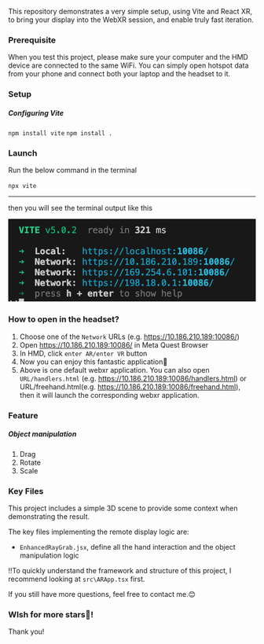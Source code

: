 This repository demonstrates a very simple setup, using Vite and React XR, to
bring your display into the WebXR session, and enable truly fast iteration.

### Prerequisite

When you test this project, please make sure your computer and the HMD device are connected to the same WiFi. 
You can simply open hotspot data from your phone and connect both your laptop and the headset to it.

### Setup

##### Configuring Vite

`npm install vite`
`npm install .`

### Launch

Run the below command in the terminal

`npx vite`

------

then you will see the terminal output like this

![terminal](images/terminal.png)

### How to open in the headset?

1. Choose one of the `Network` URLs (e.g. https://10.186.210.189:10086/)
2. Open https://10.186.210.189:10086/ in Meta Quest Browser
3. In HMD, click `enter AR/enter VR` button
4. Now you can enjoy this fantastic application🎉
5. Above is one default webxr application. You can also open `URL/handlers.html` (e.g.  https://10.186.210.189:10086/handlers.html) or  URL/freehand.html(e.g.  https://10.186.210.189:10086/freehand.html), then it will launch the corresponding webxr application.

### Feature

##### Object manipulation

1. Drag
2. Rotate
3. Scale

### Key Files

This project includes a simple 3D scene to provide some context when demonstrating the result.

The key files implementing the remote display logic are:

- `EnhancedRayGrab.jsx`, define all the hand interaction and the object manipulation logic

‼️To quickly understand the framework and structure of this project, I recommend looking at `src\ARApp.tsx` first.

If you still have more questions, feel free to contact me.😊

### WIsh for more stars🌟! 

Thank you!



